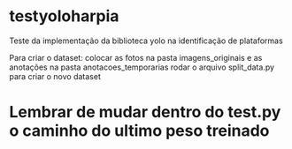 # testyoloharpia
Teste da implementação da biblioteca yolo na identificação de plataformas

Para criar o dataset:
colocar as fotos na pasta imagens_originais e as anotações na pasta anotacoes_temporarias
rodar o arquivo split_data.py para criar o novo dataset

# Lembrar de mudar dentro do test.py o caminho do ultimo peso treinado
